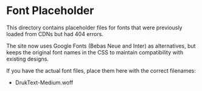 # Font Placeholder

This directory contains placeholder files for fonts that were previously loaded from CDNs but had 404 errors.

The site now uses Google Fonts (Bebas Neue and Inter) as alternatives, but keeps the original font names in the CSS to maintain compatibility with existing designs.

If you have the actual font files, place them here with the correct filenames:
- DrukText-Medium.woff 